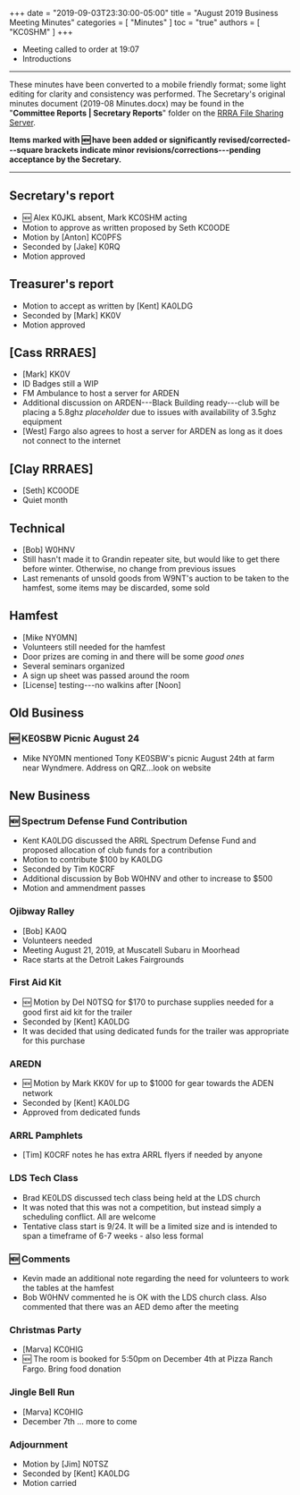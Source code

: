 +++
date = "2019-09-03T23:30:00-05:00"
title = "August 2019 Business Meeting Minutes"
categories = [ "Minutes" ]
toc = "true"
authors = [ "KC0SHM" ]
+++
* Meeting called to order at 19:07
* Introductions

<!--more-->

---

These minutes have been converted to a mobile friendly format; some light
editing for clarity and consistency was performed. The Secretary's original
minutes document (2019-08 Minutes.docx) may be found in the
"**Committee Reports | Secretary Reports**" folder on the
[RRRA File Sharing Server](https://cloud.rrra.org/). 

**Items marked with :new: have been added or significantly
revised/corrected---square brackets indicate minor
revisions/corrections---pending acceptance by the Secretary.**

---

##  Secretary's report
* :new: Alex K0JKL absent, Mark KC0SHM acting
* Motion to approve as written proposed by Seth KC0ODE
* Motion by [Anton] KC0PFS
* Seconded by [Jake] K0RQ
* Motion approved

## Treasurer's report
* Motion to accept as written by [Kent] KA0LDG
* Seconded by [Mark] KK0V
* Motion approved

## [Cass RRRAES]
* [Mark] KK0V 
* ID Badges still a WIP
* FM Ambulance to host a server for ARDEN
* Additional discussion on ARDEN---Black Building ready---club will be placing a 5.8ghz *placeholder* due to issues with availability of 3.5ghz equipment
* [West] Fargo also agrees to host a server for ARDEN as long as it does not connect to the internet

## [Clay RRRAES]
* [Seth] KC0ODE
* Quiet month

## Technical
* [Bob] W0HNV
* Still hasn't made it to Grandin repeater site, but would like to get there before winter. Otherwise, no change from previous issues
* Last remenants of unsold goods from W9NT's auction to be taken to the hamfest, some items may be discarded, some sold

## Hamfest
* [Mike NY0MN]
* Volunteers still needed for the hamfest
* Door prizes are coming in and there will be some *good ones*
* Several seminars organized
* A sign up sheet was passed around the room
* [License] testing---no walkins after [Noon]

## Old Business

### :new: KE0SBW Picnic August 24
* Mike NY0MN mentioned Tony KE0SBW's picnic August 24th at farm near Wyndmere. Address on QRZ...look on website

## New Business

### :new: Spectrum Defense Fund Contribution
* Kent KA0LDG discussed the ARRL Spectrum Defense Fund and proposed allocation of  club funds for a contribution
* Motion to contribute $100 by KA0LDG
* Seconded by Tim K0CRF
* Additional discussion by Bob W0HNV and other to increase to $500
* Motion and ammendment passes

### Ojibway Ralley
* [Bob] KA0Q
* Volunteers needed
* Meeting August 21, 2019, at Muscatell Subaru in Moorhead
* Race starts at the Detroit Lakes Fairgrounds

### First Aid Kit
* :new: Motion by Del N0TSQ for $170 to purchase supplies needed for a good first aid kit for the trailer
* Seconded by [Kent] KA0LDG
* It was decided that using dedicated funds for the trailer was appropriate for this purchase

### AREDN
* :new: Motion by Mark KK0V for up to $1000 for gear towards the ADEN network
* Seconded by [Kent] KA0LDG
* Approved from dedicated funds

### ARRL Pamphlets
* [Tim] K0CRF notes he has extra ARRL flyers if needed by anyone

### LDS Tech Class
* Brad KE0LDS discussed tech class being held at the LDS church
* It was noted that this was not a competition, but instead simply a scheduling conflict.  All are welcome
* Tentative class start is 9/24. It will be a limited size and is intended to span a timeframe of 6-7 weeks  -  also less formal

### :new: Comments
* Kevin made an additional note regarding the need for volunteers to work the tables at the hamfest
* Bob W0HNV commented he is OK with the LDS church class. Also commented that there was an AED demo after the meeting

### Christmas Party
* [Marva] KC0HIG
* :new: The room is booked for 5:50pm on December 4th at Pizza Ranch Fargo. Bring food donation

### Jingle Bell Run
* [Marva] KC0HIG
* December 7th ... more to come

### Adjournment
* Motion by [Jim] N0TSZ
* Seconded by [Kent] KA0LDG
* Motion carried

